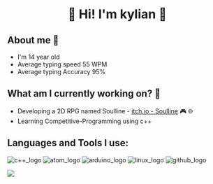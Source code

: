 ### <h1 align = "center">👋 Hi! I'm kylian 👋</h1>

## About me 🤔
- I'm 14 year old
- Average typing speed 55 WPM
- Average typing Accuracy 95%

## What am I currently working on? 🧐
- Developing a 2D RPG named Soulline - [itch.io - Soulline](https://soulworks.itch.io) 🎮 🌐
- Learning Competitive-Programming using c++

## Languages and Tools I use: 
<!-- <img src="images/c++_logo.jpg" width="50"><img src="images/atom_logo.jpg" width="50"><img src="images/arduino_logo.jpg" width="50"><img src="images/linux_logo.jpg" width="50"><img src="images/github_logo.jpg" width="50"> -->

![c++_logo](https://user-images.githubusercontent.com/56076746/90243631-871ee700-de2f-11ea-84f7-5f9561cec9d3.jpg)
![atom_logo](https://user-images.githubusercontent.com/56076746/90243647-8d14c800-de2f-11ea-8706-ff042488c4e7.jpg)
![arduino_logo](https://user-images.githubusercontent.com/56076746/90243651-8e45f500-de2f-11ea-8879-ecc4daabf68e.jpg)
![linux_logo](https://user-images.githubusercontent.com/56076746/90243660-90a84f00-de2f-11ea-86d9-5a760845cc4b.jpg)
![github_logo](https://user-images.githubusercontent.com/56076746/90243665-930aa900-de2f-11ea-9f9b-a985921e3000.jpg)


<img src="https://github-readme-stats.vercel.app/api?username=kylian-tm&&show_icons=true&title_color=ffffff&icon_color=bb2acf&text_color=daf7dc&bg_color=151515">
